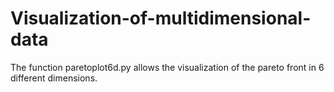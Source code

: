 # Visualization-of-multidimensional-data

The function paretoplot6d.py allows the visualization of the pareto front in 6 different dimensions.  

